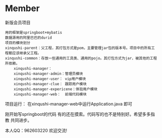 # Member
新版会员项目

    用的框架是springboot+mybatis
    数据源用的阿里巴巴的durid
    项目的模块划分
    xinqushi-parent：父工程，其打包方式是pom，主要管理jar包的版本号。项目中的所有工程都应该继承父工程。
    xinqushi-common：存放一些通用的工具类、通用的pojo。其打包方式为jar，被其他的工程所依赖。
		xinqushi-manager：
		xinqushi-manager-admin：管理员模块
		xinqushi-manager-user： vip用户模块
		xinqushi-manager-clue： 跟踪用户模块
		xinqushi-manager-expericene：体验用户模块
		xinqushi-manager-web：  前端代码模块
        

项目运行：
在xinqushi-manager-web中运行Application.java 即可

刚开始写springboot的代码 有的还在摸索。代码写的也不是特别好。希望多多指教 共同进步。

本人QQ：962603220 欢迎交流!
